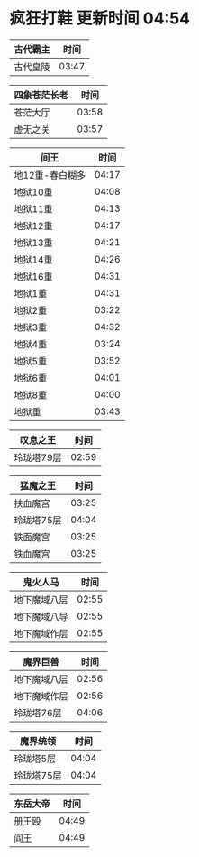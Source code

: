 # 疯狂打鞋 更新时间 04:54

| 古代霸主   | 时间    |
|--------|-------|
| 古代皇陵 | 03:47 |

| 四象苍茫长老   | 时间    |
|--------|-------|
| 苍茫大厅 | 03:58 |
| 虚无之关 | 03:57 |

| 间王   | 时间    |
|--------|-------|
| 地12重-春白糊多 | 04:17 |
| 地狱10重 | 04:08 |
| 地狱11重 | 04:13 |
| 地狱12重 | 04:17 |
| 地狱13重 | 04:21 |
| 地狱14重 | 04:26 |
| 地狱16重 | 04:31 |
| 地狱1重 | 04:31 |
| 地狱2重 | 03:22 |
| 地狱3重 | 04:32 |
| 地狱4重 | 03:24 |
| 地狱5重 | 03:52 |
| 地狱6重 | 04:01 |
| 地狱8重 | 04:00 |
| 地狱重 | 03:43 |

| 叹息之王   | 时间    |
|--------|-------|
| 玲珑塔79层 | 02:59 |

| 猛魔之王   | 时间    |
|--------|-------|
| 扶血魔宫 | 03:25 |
| 玲珑塔75层 | 04:04 |
| 铁面魔宫 | 03:25 |
| 铁血魔宫 | 03:25 |

| 鬼火人马   | 时间    |
|--------|-------|
| 地下魔域八层 | 02:55 |
| 地下魔域八导 | 02:55 |
| 地下魔域作层 | 02:55 |

| 魔界巨兽   | 时间    |
|--------|-------|
| 地下魔域八层 | 02:56 |
| 地下魔域作层 | 02:56 |
| 玲珑塔76层 | 04:06 |

| 魔界统领   | 时间    |
|--------|-------|
| 玲珑塔5层 | 04:04 |
| 玲珑塔75层 | 04:04 |

| 东岳大帝   | 时间    |
|--------|-------|
| 册王殴 | 04:49 |
| 阎王 | 04:49 |